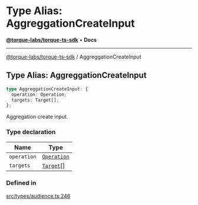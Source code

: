 # Type Alias: AggreggationCreateInput

[**@torque-labs/torque-ts-sdk**](../) • **Docs**

***

[@torque-labs/torque-ts-sdk](../) / AggreggationCreateInput

## Type Alias: AggreggationCreateInput

```ts
type AggreggationCreateInput: {
  operation: Operation;
  targets: Target[];
};
```

Aggregation create input.

### Type declaration

| Name        | Type                                        |
| ----------- | ------------------------------------------- |
| `operation` | [`Operation`](../enumerations/operation.md) |
| `targets`   | [`Target`](target.md)\[]                    |

### Defined in

[src/types/audience.ts:246](https://github.com/torque-labs/torque-ts-sdk/blob/a30afeab92cb119627ec542f4c8aff2dd9faf383/src/types/audience.ts#L246)
